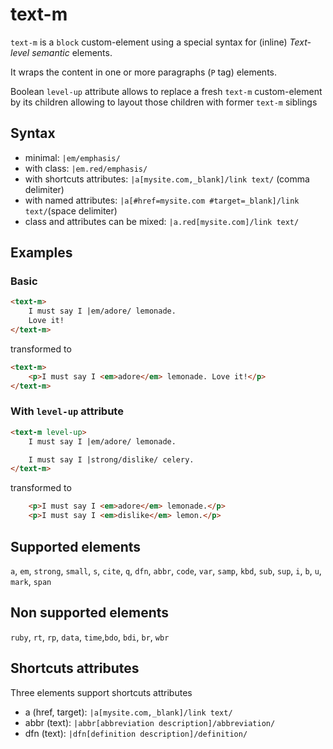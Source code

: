 # text-m

`text-m` is a `block` custom-element using a special syntax for (inline) *Text-level semantic* elements.

It wraps the content in one or more paragraphs (`P` tag) elements.

Boolean `level-up` attribute allows to replace a fresh `text-m` custom-element by its children allowing to layout those children with former `text-m` siblings

## Syntax

- minimal: `|em/emphasis/`
- with class: `|em.red/emphasis/`
- with shortcuts attributes: `|a[mysite.com,_blank]/link text/` (comma delimiter)
- with named attributes: `|a[#href=mysite.com #target=_blank]/link text/`(space delimiter)
- class and attributes can be mixed: `|a.red[mysite.com]/link text/` 

## Examples

### Basic
```html
<text-m>
    I must say I |em/adore/ lemonade.
    Love it!
</text-m>
```
transformed to
```html
<text-m>
    <p>I must say I <em>adore</em> lemonade. Love it!</p>
</text-m>
```
### With `level-up` attribute
```html
<text-m level-up>
    I must say I |em/adore/ lemonade.

    I must say I |strong/dislike/ celery.
</text-m>
```
transformed to
```html
    <p>I must say I <em>adore</em> lemonade.</p>
    <p>I must say I <em>dislike</em> lemon.</p>
```

## Supported elements

`a`, `em`, `strong`, `small`, `s`, `cite`, `q`, `dfn`, `abbr`, `code`, `var`, `samp`, `kbd`, `sub`, `sup`, `i`, `b`, `u`, `mark`, `span`

## Non supported elements

`ruby`, `rt`, `rp`, `data`, `time`,`bdo`, `bdi`, `br`, `wbr`

## Shortcuts attributes
Three elements support shortcuts attributes
- a (href, target): `|a[mysite.com,_blank]/link text/`
- abbr (text): `|abbr[abbreviation description]/abbreviation/`
- dfn (text): `|dfn[definition description]/definition/`








